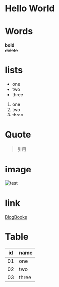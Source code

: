 # Hello World

# Words
**bold**   
~~delete~~

# lists
- one
- two
- three
1. one
2. two
3. three

# Quote
> 引用

# image
![test](https://blogbooks.net/wp-content/uploads/2023/01/image-3.png)

# link
[BlogBooks](https://blogbooks.net)

# Table
|id|name|
|---|---|
|01|one|
|02|two|
|03|three|

